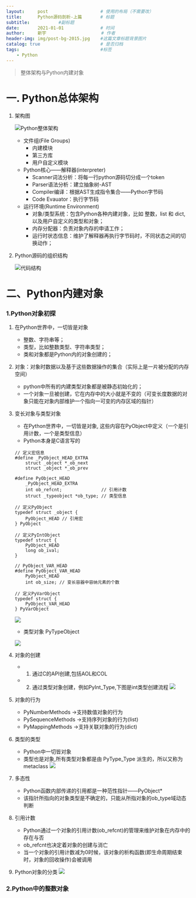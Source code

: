 ```yaml
---
layout:     post                    # 使用的布局（不需要改）
title:      Python源码剖析-上篇    	# 标题 
subtitle:    		#副标题
date:       2021-01-01              # 时间
author:     新宇                     # 作者
header-img: img/post-bg-2015.jpg    #这篇文章标题背景图片
catalog: true                       # 是否归档
tags:                               #标签
    - Python
---
```

> 整体架构与Python内建对象

# 一. Python总体架构

1. 架构图

	![Python整体架构](https://tva1.sinaimg.cn/large/0081Kckwly1gm82vqap7dj30fr0890v1.jpg "Python整体架构")

	- 文件组(File Groups)
		- 内建模块
		- 第三方库
		- 用户自定义模块
	- Python核心——解释器(interpreter)
		- Scanner词法分析：将每一行python源码切分成一个token
		- Parser语法分析：建立抽象树-AST 
		- Compiler编译：根据AST生成指令集合——Python字节码
		- Code Evauator：执行字节码
	- 运行环境(Runtime Environment)
		- 对象/类型系统：包含Python各种内建对象，比如 整数，list 和 dict,以及用户自定义的类型和对象；
		- 内存分配器：负责对象内存的申请工作；
		- 运行时状态信息：维护了解释器再执行字节码时，不同状态之间的切换动作；

2. Python源码的组织结构

	![代码结构](https://tva1.sinaimg.cn/large/0081Kckwly1gm8h8hruh0j30mk0iydif.jpg)

# 二、Python内建对象

### 1.Python对象初探

1. 在Python世界中，一切皆是对象
	- 整数、字符串等；
	- 类型，比如整数类型、字符串类型；
	- 类和对象都是Python内的对象创建的；

2. 对象：对象时数据以及基于这些数据操作的集合（实际上是一片被分配的内存空间）
	- python中所有的内建类型对象都是被静态初始化的；
	- 一个对象一旦被创建，它在内存中的大小就是不变的（可变长度数据的对象只能在对象内部维护一个指向一可变的内存区域的指针）

3. 变长对象与类型对象
 	- 在Python世界中，一切皆是对象, 这些内容在PyObject中定义（一个是引用计数，一个是类型信息）
 	- Python本身是C语言写的

	```
	// 定义宏信息
	#define _PyObject_HEAD_EXTRA 
		struct _object *_ob_next
		struct _object *_ob_prev

	#define PyObject_HEAD
		_PyObject_HEAD_EXTRA
		int ob_refcnt; 				 // 引用计数
		struct _typeobject *ob_type; // 类型信息

	// 定义PyObject
	typedef struct _object {
		PyObject_HEAD // 引用宏
	} PyObject

	// 定义PyIntObject
	typedef struct {
		PyObject_HEAD
		long ob_ival;
	}

	// PyObject_VAR_HEAD
	#define PyObject_VAR_HEAD
		PyObject_HEAD
		int ob_size; // 变长容器中容纳元素的个数

	// 定义PyVarObject
	typedef struct {
		PyObject_VAR_HEAD
	} PyVarObject
	```

	![](https://tva1.sinaimg.cn/large/0081Kckwly1gm8jiwx8h1j30gc07tgnx.jpg)

	- 类型对象 PyTypeObject

	![](https://tva1.sinaimg.cn/large/0081Kckwly1gm8jnh44o5j30h30b442y.jpg)

4. 对象的创建
	- 1. 通过C的API创建,包括AOL和COL
	- 2. 通过类型对象创建，例如PyInt_Type,下图是int类型创建流程
		![](https://tva1.sinaimg.cn/large/0081Kckwly1gm9llqib35j30va0hq45h.jpg)

5. 对象的行为
	- PyNumberMethods ->支持数值对象的行为
	- PySequenceMethods ->支持序列对象的行为(list)
	- PyMappingMethods ->支持关联对象的行为(dict)

6. 类型的类型
	- Python中一切皆对象
	- 类型也是对象,所有类型对象都是由 PyType_Type 派生的，所以又称为 metaclass
		![](https://tva1.sinaimg.cn/large/0081Kckwly1gm9m7zex0fj30v409wwim.jpg)

7. 多态性
	- Python函数内部传递的引用都是一种范性指针——PyObject*
	- 该指针所指向的对象类型是不确定的，只能从所指对象的ob_type域动态判断

8. 引用计数
	- Python通过一个对象的引用计数(ob_refcnt)的管理来维护对象在内存中的存在与否
	- ob_refcnt也决定着对象的创建与消亡
	- 当一个对象的引用计数减为0时候，该对象的析构函数(即生命周期结束时，对象的回收操作)会被调用

9. Python对象的分类
	![](https://tva1.sinaimg.cn/large/0081Kckwly1gma773pfzij30wa0le10y.jpg)

### 2.Python中的整数对象



